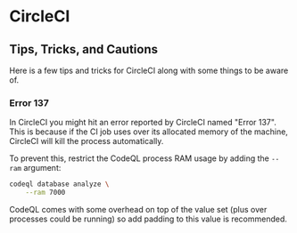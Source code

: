 # CircleCI

## Tips, Tricks, and Cautions

Here is a few tips and tricks for CircleCI along with some things to be aware of.

### Error 137

In CircleCI you might hit an error reported by CircleCI named "Error 137".
This is because if the CI job uses over its allocated memory of the machine, CircleCI will kill the process automatically.

To prevent this, restrict the CodeQL process RAM usage by adding the `--ram` argument:

```bash
codeql database analyze \
    --ram 7000
```

CodeQL comes with some overhead on top of the value set (plus over processes could be running) so add padding to this value is recommended.
